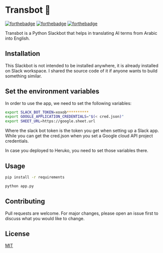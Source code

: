 # Transbot 🤖
[![forthebadge](https://forthebadge.com/images/badges/made-with-python.svg)](https://forthebadge.com) [![forthebadge](https://forthebadge.com/images/badges/makes-people-smile.svg)](https://forthebadge.com) [![forthebadge](https://forthebadge.com/images/badges/built-with-love.svg)](https://forthebadge.com)

Transbot is a Python Slackbot that helps in translating AI terms from Arabic into English.

## Installation
This Slackbot is not intended to be installed anywhere, it is already installed on Slack workspace. I shared the source code of it if anyone wants to build something similar.

## Set the environment variables
In order to use the app, we need to set the following variables: 
```bash
export SLACK_BOT_TOKEN=xoxob**********
export GOOGLE_APPLICATION_CREDENTIALS="$(< cred.json)"
export SHEET_URL=https://google.sheet.url
```
Where the slack bot token is the token you get when setting up a Slack app. While you can get the cred.json when you set a Google cloud API project credentials. 

In case you deployed to Heruko, you need to set those variables there.

## Usage
```bash
pip install -r requirements
```

```python
python app.py
```

## Contributing
Pull requests are welcome. For major changes, please open an issue first to discuss what you would like to change.

## License
[MIT](https://choosealicense.com/licenses/mit/)

